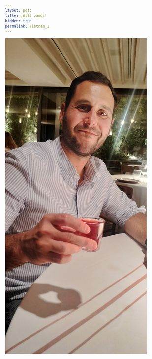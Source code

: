 ```yaml
---
layout: post
title: ¡Allá vamos!
hidden: true
permalink: Vietnam_1
---
```



![Foto](/assets/images/IMG20251007225435.jpg)